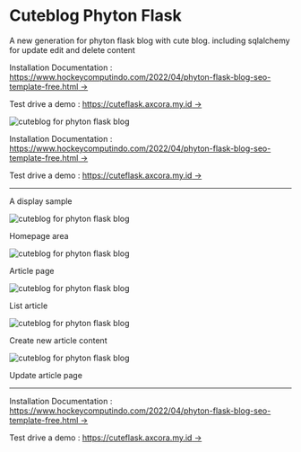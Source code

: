 # Cuteblog Phyton Flask

A new generation for phyton flask blog with cute blog.
including sqlalchemy for update edit and delete content

Installation Documentation : 
[https://www.hockeycomputindo.com/2022/04/phyton-flask-blog-seo-template-free.html →](https://www.hockeycomputindo.com/2022/04/phyton-flask-blog-seo-template-free.html)

Test drive a demo : 
[https://cuteflask.axcora.my.id →](https://cuteflask.axcora.my.id/)

![cuteblog for phyton flask blog ](https://blogger.googleusercontent.com/img/b/R29vZ2xl/AVvXsEgWssVzJHcSm7F22gHjeDLIFLDJlTGc8JoXm8TQLzche0hS7Zg5aoPaHzZkwVDnum0APAHOr1R6PGVSRRY7kWg_2h0XQy1e_iKgMGhFKBQEdy2_aAzPk02bqELkbKBMLqPCvIE6sMsBh2ENji-PeftctMhzs-UIc6t7xe7dKQVUqcbIw47ia2HYsXeaBw/s1920/phyton%20flask%20blog%20seo%20free%20download%20source%20code%20gratis%20(1).jpg)

Installation Documentation : 
[https://www.hockeycomputindo.com/2022/04/phyton-flask-blog-seo-template-free.html →](https://www.hockeycomputindo.com/2022/04/phyton-flask-blog-seo-template-free.html)

Test drive a demo : 
[https://cuteflask.axcora.my.id →](https://cuteflask.axcora.my.id/)


-------------------------

A display sample


![cuteblog for phyton flask blog ](https://blogger.googleusercontent.com/img/b/R29vZ2xl/AVvXsEhC1BSMq5-Ig-TH8drTFYHYyodsJeM-FCkohcfi2ySTXHKJKL86h-xuWhZuCn6r0k2VzWmySoVMMIj0TvSs0JP2BdMr0BTYGgcFeabLFFQdQ8UlFwi1m6DxXkTcrvy0LZmXsQ86TXvh_c-jW41HlKLp9_XdGJhckFa1aaapH6ZY1dvaQ11-ywH9-EuDVA/s2107/phyton%20flask%20blog%20seo%20free%20download%20source%20code%20gratis%20(9).png)

Homepage area

![cuteblog for phyton flask blog ](https://blogger.googleusercontent.com/img/b/R29vZ2xl/AVvXsEgyCU3y-Rv73jGThRGaX4FZw2RceUaMfrNzqpk9JUvj5rMuXlAk06MsthLY8iBu2rJp2MmtjU7ZWDLKhVlWLa_UPPw2nACUJlCnlXTQCTptEGS9tSUhRhnKErckV6mYKFpbK6sshD9fsJZTQOUMiDnHo4RFCZxidWBEcBvfkjaaIjje3PxASSIj2BXdJw/s1349/phyton%20flask%20blog%20seo%20free%20download%20source%20code%20gratis%20(8).png)

Article page


![cuteblog for phyton flask blog ](https://blogger.googleusercontent.com/img/b/R29vZ2xl/AVvXsEgsCk22xUyWN8InHmr9S9za70l2QXerGJiU4ESPUu47b6g3qhA7qQarbg61i03-7cMj7P8cDiDXbsGN6ZecMgc8kT2vZMJ0LCFaFIuIWKpDwYubi2_nVfZrV_ErunosUgcdRe5FYiIa41fI1sU3azj8g__fGrmtSR9r9alggHaYcd9ge7R6mva_SCc8DQ/s1349/phyton%20flask%20blog%20seo%20free%20download%20source%20code%20gratis%20(5).png)

List article


![cuteblog for phyton flask blog ](https://blogger.googleusercontent.com/img/b/R29vZ2xl/AVvXsEiWpgTrRA9V3s90_g9gZe0wI7ZzXlXxSCt7i6VJI1hdJGSlPq5Y2WC82K4o-l5dhhWB8LoRyw0EbNMV0MkT45VMFoe5R3GP4t-PQY0Js4zOkDDBmlWOhJDriu94MQucSlOD0lrZlK-DN8Ivg3alYClTtzbNM235IFBX5Dc_v3_0s7cl62tTC8qo5uBwIQ/s1349/phyton%20flask%20blog%20seo%20free%20download%20source%20code%20gratis%20(2).png)

Create new article content

![cuteblog for phyton flask blog ](https://blogger.googleusercontent.com/img/b/R29vZ2xl/AVvXsEgGHWuuzNPO3Tq8tZLk6ado67nd-u7CxzY6jHSgkIdgCpFAGu3kvOUvv3HvFO3MdgsU1bmCyrgTS1juZepQzRlIk4eeY-oc2kTTZlru8eWNwHujx_OfXMBumaIPXSl3XVd-t5zMo-OlsQCuNL8CH9E-gnyLdjsz7ff8tikOB7eEWFnmjIuVFH8n1LJjww/s1349/phyton%20flask%20blog%20seo%20free%20download%20source%20code%20gratis%20(1).png)

Update article page

-------------------------------

Installation Documentation : 
[https://www.hockeycomputindo.com/2022/04/phyton-flask-blog-seo-template-free.html →](https://www.hockeycomputindo.com/2022/04/phyton-flask-blog-seo-template-free.html)

Test drive a demo : 
[https://cuteflask.axcora.my.id →](https://cuteflask.axcora.my.id/)